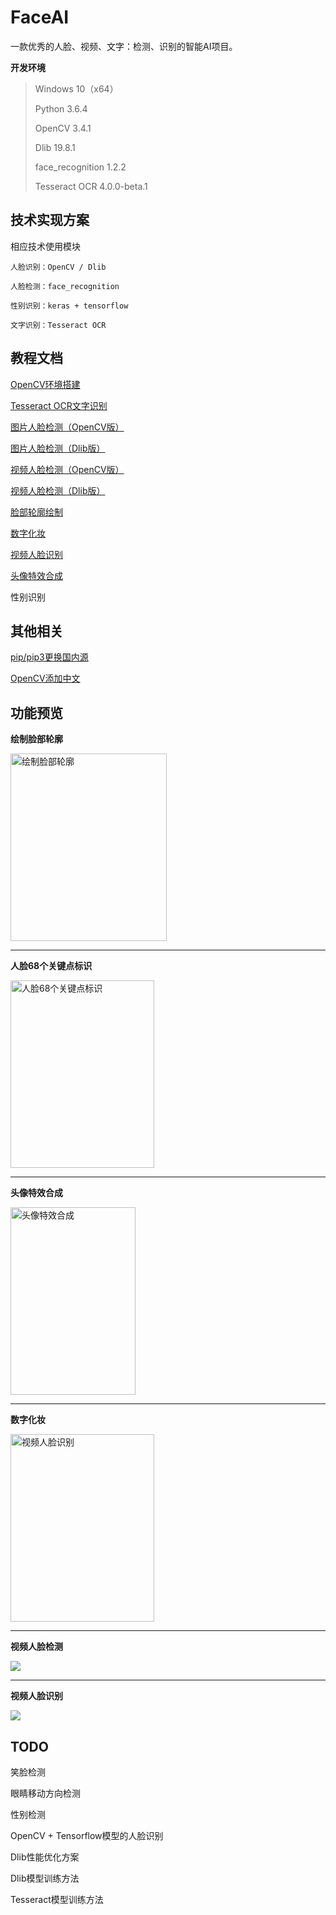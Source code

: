 # FaceAI #

一款优秀的人脸、视频、文字：检测、识别的智能AI项目。

**开发环境**

>Windows 10（x64）
>
>Python 3.6.4
>
>OpenCV 3.4.1
>
>Dlib 19.8.1
>
>face_recognition 1.2.2
>
>Tesseract OCR 4.0.0-beta.1
>

## 技术实现方案 ##

相应技术使用模块

	人脸识别：OpenCV / Dlib

	人脸检测：face_recognition
	
	性别识别：keras + tensorflow

	文字识别：Tesseract OCR



## 教程文档 ##

[OpenCV环境搭建](doc/settingup.md)

[Tesseract OCR文字识别](doc/tesseractOCR.md)

[图片人脸检测（OpenCV版）](doc/detectionOpenCV.md)

[图片人脸检测（Dlib版）](doc/detectionDlib.md)

[视频人脸检测（OpenCV版）](doc/videoOpenCV.md)

[视频人脸检测（Dlib版）](doc/videoDlib.md)

[脸部轮廓绘制](doc/faceRecognitionOutline.md)

[数字化妆](doc/faceRecognitionMakeup.md)

[视频人脸识别](doc/faceRecognition.md)

[头像特效合成](doc/compose.md)

性别识别

## 其他相关 ##

[pip/pip3更换国内源](doc/pipChange.md)

[OpenCV添加中文](doc/chinese.md)


## 功能预览 ##

**绘制脸部轮廓**

<img src="https://raw.githubusercontent.com/vipstone/faceai/master/res/face_recognition-outline.png" width = "250" height = "300" alt="绘制脸部轮廓" />

----------

**人脸68个关键点标识**

<img src="https://raw.githubusercontent.com/vipstone/faceai/master/res/dlib68.png" width = "230" height = "300" alt="人脸68个关键点标识" />

----------

**头像特效合成**

<img src="https://raw.githubusercontent.com/vipstone/faceai/master/res/compose.png" width = "200" height = "300" alt="头像特效合成"  />

----------

**数字化妆**

<img src="https://raw.githubusercontent.com/vipstone/faceai/master/res/faceRecognitionMakeup.png" width = "230" height = "300" alt="视频人脸识别"  />

----------

**视频人脸检测**

![](https://raw.githubusercontent.com/vipstone/faceai/master/res/video-jiance.gif)

----------

**视频人脸识别**

![](https://raw.githubusercontent.com/vipstone/faceai/master/res/faceRecognition.gif)



## TODO ##

笑脸检测

眼睛移动方向检测

性别检测

OpenCV + Tensorflow模型的人脸识别

Dlib性能优化方案

Dlib模型训练方法

Tesseract模型训练方法



